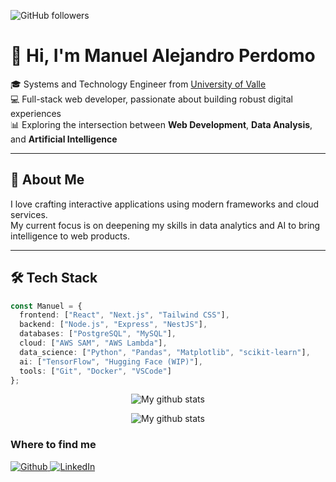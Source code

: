 <p align="left">
  <img alt="GitHub followers" src="https://img.shields.io/github/followers/lonperman?style=social">
</p>

# 👋 Hi, I'm Manuel Alejandro Perdomo

🎓 Systems and Technology Engineer from [University of Valle](https://www.univalle.edu.co/)  
💻 Full-stack web developer, passionate about building robust digital experiences  
📊 Exploring the intersection between **Web Development**, **Data Analysis**, and **Artificial Intelligence**  

---

## 🚀 About Me

I love crafting interactive applications using modern frameworks and cloud services.  
My current focus is on deepening my skills in data analytics and AI to bring intelligence to web products.

---

## 🛠️ Tech Stack

```ts
const Manuel = {
  frontend: ["React", "Next.js", "Tailwind CSS"],
  backend: ["Node.js", "Express", "NestJS"],
  databases: ["PostgreSQL", "MySQL"],
  cloud: ["AWS SAM", "AWS Lambda"],
  data_science: ["Python", "Pandas", "Matplotlib", "scikit-learn"],
  ai: ["TensorFlow", "Hugging Face (WIP)"],
  tools: ["Git", "Docker", "VSCode"]
};
```

<p align="center">
  <img align="center" src="https://github-readme-stats.vercel.app/api?username=lonperman&theme=vue&show_icons=true" alt="My github stats" />
</p>

<p align="center">
  <img align="center" src="https://github-readme-stats.vercel.app/api/top-langs/?username=lonperman&layout=compact&theme=vue&langs_count=6" alt="My github stats"/>
</p>

<h3>Where to find me</h3>
<p>
  <a href="https://github.com/lonperman" target="_blank"><img alt="Github" src="https://img.shields.io/badge/GitHub-%2312100E.svg?&style=for-the-badge&logo=Github&logoColor=white" />
  <a href="https://www.linkedin.com/in/manuelperdomo-a0b60a175/" target="_blank"><img alt="LinkedIn" src="https://img.shields.io/badge/linkedin-%230077B5.svg?&style=for-the-badge&logo=linkedin&logoColor=white" />
</p>


 



<!--
**lonperman/lonperman** is a ✨ _special_ ✨ repository because its `README.md` (this file) appears on your GitHub profile.


